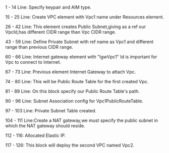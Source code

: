 1 - 14 Line: Specify keypair and AIM type.

15 - 25 Line: Create VPC element  with Vpc1 name under Resources element.

26 - 42 Line: This element creates Public Subnet,giving as a ref our VpcId,has  different CIDR range than Vpc CIDR range.

43 - 59 Line: Define Private Subnet with ref name as Vpc1  and different range than previous CIDR range.

60 - 66 Line: Internet gateway element with "IgwVpc1" Id is important for Vpc to connect to Internet.

67 - 73 Line: Previous element Internet Gateway to attach Vpc.

74 - 80 Line: This will be Public Route Table for the first created Vpc.

81 - 89 Line: On this block specify our Public Route Table's path.

90 - 96 Line: Subnet Association config for Vpc1PublicRouteTable.

97 - 103 Line: Private Subnet Table created.

104 - 111 Line:Create a NAT gateway,we must specify the public subnet in which the NAT gateway should reside. 

112 - 116: Allocated Elastic IP.

117 - 126: This block will deploy the second VPC named Vpc2.
